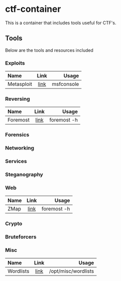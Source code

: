 # ctf-container

This is a container that includes tools useful for CTF's.

## Tools

Below are the tools and resources included

### Exploits

| Name       |                Link                 |      Usage |
| :--------- | :---------------------------------: | ---------: |
| Metasploit | [link](https://www.metasploit.com/) | msfconsole |

### Reversing

| Name     |                     Link                     |       Usage |
| :------- | :------------------------------------------: | ----------: |
| Foremost | [link](https://www.kali.org/tools/foremost/) | foremost -h |

### Forensics

### Networking

### Services

### Steganography

### Web

| Name |                 Link                 |       Usage |
| :--- | :----------------------------------: | ----------: |
| ZMap | [link](https://github.com/zmap/zmap) | foremost -h |

### Crypto

### Bruteforcers

### Misc

| Name      |                      Link                      |               Usage |
| :-------- | :--------------------------------------------: | ------------------: |
| Wordlists | [link](https://github.com/kkrypt0nn/wordlists) | /opt/misc/wordlists |
